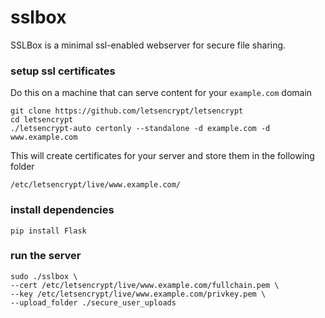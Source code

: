 # sslbox

SSLBox is a minimal ssl-enabled webserver for secure file sharing.

### setup ssl certificates

Do this on a machine that can serve content for your `example.com` domain

```
git clone https://github.com/letsencrypt/letsencrypt
cd letsencrypt
./letsencrypt-auto certonly --standalone -d example.com -d www.example.com
```

This will create certificates for your server and store them in the following folder

```
/etc/letsencrypt/live/www.example.com/
```

### install dependencies

```
pip install Flask
```

### run the server

```
sudo ./sslbox \
--cert /etc/letsencrypt/live/www.example.com/fullchain.pem \
--key /etc/letsencrypt/live/www.example.com/privkey.pem \
--upload_folder ./secure_user_uploads
```

